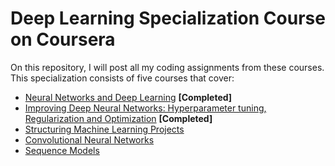# Deep Learning Specialization Course on Coursera
On this repository, I will post all my coding assignments from these courses.
This specialization consists of five courses that cover:
  - [Neural Networks and Deep Learning](https://www.coursera.org/learn/neural-networks-deep-learning?specialization=deep-learning) **[Completed]**
  - [Improving Deep Neural Networks: Hyperparameter tuning, Regularization and Optimization](https://www.coursera.org/learn/deep-neural-network?specialization=deep-learning) **[Completed]**
  - [Structuring Machine Learning Projects](https://www.coursera.org/learn/machine-learning-projects?specialization=deep-learning)
  - [Convolutional Neural Networks](https://www.coursera.org/learn/convolutional-neural-networks?specialization=deep-learning)
  - [Sequence Models](https://www.coursera.org/learn/nlp-sequence-models)
 
  

